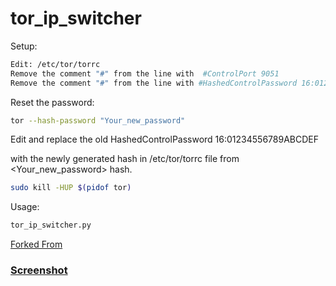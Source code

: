 

# tor_ip_switcher


Setup:
```bash
Edit: /etc/tor/torrc
Remove the comment "#" from the line with  #ControlPort 9051 
Remove the comment "#" from the line with #HashedControlPassword 16:01234556789ABCDEF 
```

Reset the password:

```bash
tor --hash-password "Your_new_password"
```

Edit and replace the old HashedControlPassword 16:01234556789ABCDEF

with the newly generated hash in /etc/tor/torrc file from <Your_new_password> hash.
```bash
sudo kill -HUP $(pidof tor)
```
Usage:

```python
tor_ip_switcher.py
```

[Forked From](https://github.com/Anonymous-Dev/Pyloris/blob/master/tor_switcher.py)


### [Screenshot](https://drive.google.com/open?id=0B79r4wTVj-CZQzRkVDhQR3hRSlE)
